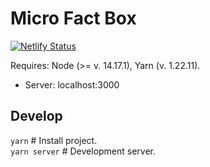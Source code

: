 # Micro Fact Box
[![Netlify Status](https://api.netlify.com/api/v1/badges/d76b9be9-7854-44bb-894c-cf38f6db30df/deploy-status)](https://app.netlify.com/sites/microfactbox/deploys)

Requires: Node (>= v. 14.17.1), Yarn (v. 1.22.11).

* Server: localhost:3000

## Develop
`yarn`    # Install project.  
`yarn server`    # Development server.   
